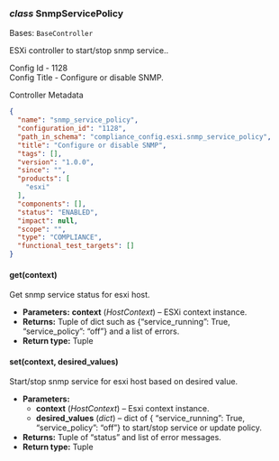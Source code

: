 ### *class* SnmpServicePolicy

Bases: `BaseController`

ESXi controller to start/stop snmp service..

Config Id - 1128
<br/>
Config Title - Configure or disable SNMP.
<br/>

Controller Metadata
```json
{
  "name": "snmp_service_policy",
  "configuration_id": "1128",
  "path_in_schema": "compliance_config.esxi.snmp_service_policy",
  "title": "Configure or disable SNMP",
  "tags": [],
  "version": "1.0.0",
  "since": "",
  "products": [
    "esxi"
  ],
  "components": [],
  "status": "ENABLED",
  "impact": null,
  "scope": "",
  "type": "COMPLIANCE",
  "functional_test_targets": []
}
```

#### get(context)

Get snmp service status for esxi host.

* **Parameters:**
  **context** (*HostContext*) – ESXi context instance.
* **Returns:**
  Tuple of dict such as {“service_running”: True, “service_policy”: “off”} and a list of errors.
* **Return type:**
  Tuple

#### set(context, desired_values)

Start/stop snmp service for esxi host based on desired value.

* **Parameters:**
  * **context** (*HostContext*) – Esxi context instance.
  * **desired_values** (*dict*) – dict of { “service_running”: True, “service_policy”: “off”} to start/stop service or update policy.
* **Returns:**
  Tuple of “status” and list of error messages.
* **Return type:**
  Tuple
